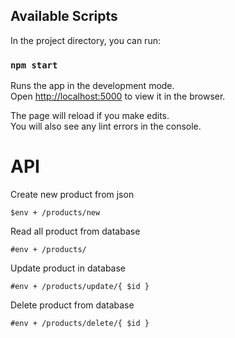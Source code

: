 ## Available Scripts

In the project directory, you can run:

### `npm start`

Runs the app in the development mode.\
Open [http://localhost:5000](http://localhost:5000) to view it in the browser.

The page will reload if you make edits.\
You will also see any lint errors in the console.

# API

Create new product from json
```
$env + /products/new
```

Read all product from database
```
#env + /products/
```

Update product in database
```
#env + /products/update/{ $id }
```

Delete product from database
```
#env + /products/delete/{ $id }
```